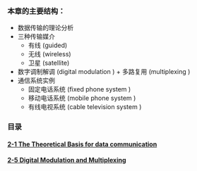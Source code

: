 ### **本章的主要结构：**

- 数据传输的理论分析
- 三种传输媒介
  - 有线 (guided)
  - 无线 (wireless)
  - 卫星 (satellite)
- 数字调制解调 (digital modulation ) + 多路复用 (multiplexing )
- 通信系统实例
  - 固定电话系统 (fixed phone system )
  - 移动电话系统 (mobile phone system )
  - 有线电视系统 (cable television system )

### 目录

#### [2-1 The Theoretical Basis for data communication ](/chap02/sec01.md)

#### [2-5 Digital Modulation and Multiplexing ](/chap02/sec05.md)